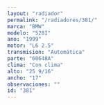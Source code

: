 ```yaml
---
layout: "radiador"
permalink: "/radiadores/381/"
marca: "BMW"
modelo: "528I"
ano: "1999"
motor: "L6 2.5"
transmision: "Automática"
parte: "60648A"
clima: "Con clima"
alto: "25 9/16"
ancho: "17"
observaciones: ""
id: "381"
---
```



